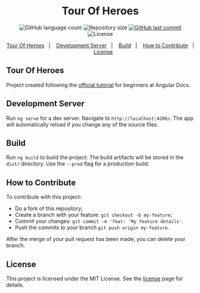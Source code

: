 <h1 align="center">Tour Of Heroes</h1>

<p align="center">
  <img alt="GitHub language count" src="https://img.shields.io/github/languages/count/JV-Amorim/Angular-Tour-Of-Heroes">

  <img alt="Repository size" src="https://img.shields.io/github/repo-size/JV-Amorim/Angular-Tour-Of-Heroes">
  
  <a href="https://github.com/JV-Amorim/Angular-Tour-Of-Heroes/commits/master">
    <img alt="GitHub last commit" src="https://img.shields.io/github/last-commit/JV-Amorim/Angular-Tour-Of-Heroes">
  </a>

  <img alt="License" src="https://img.shields.io/badge/license-MIT-brightgreen">
</p>

<p align="center">
  <a href="#tour-of-heroes">Tour Of Heroes</a>&nbsp;&nbsp;&nbsp;|&nbsp;&nbsp;&nbsp;
  <a href="#development-server">Development Server</a>&nbsp;&nbsp;&nbsp;|&nbsp;&nbsp;&nbsp;
  <a href="#build">Build</a>&nbsp;&nbsp;&nbsp;|&nbsp;&nbsp;&nbsp;
  <a href="#how-to-contribute">How to Contribute</a>&nbsp;&nbsp;&nbsp;|&nbsp;&nbsp;&nbsp;
  <a href="#license">License</a>
</p>

## Tour Of Heroes

Project created following the [official tutorial](https://angular.io/tutorial) for beginners at Angular Docs.

## Development Server

Run `ng serve` for a dev server. Navigate to `http://localhost:4200/`. The app will automatically reload if you change any of the source files.

## Build

Run `ng build` to build the project. The build artifacts will be stored in the `dist/` directory. Use the `--prod` flag for a production build.

## How to Contribute

To contribute with this project:

- Do a fork of this repository;
- Create a branch with your feature: `git checkout -b my-feature`;
- Commit your changes: `git commit -m 'feat: 'My feature details'`.
- Push the commits to your branch `git push origin my-feature`.

After the merge of your pull request has been made, you can delete your branch.

## License

This project is licensed under the MIT License. See the [license](https://opensource.org/licenses/MIT) page for details.
